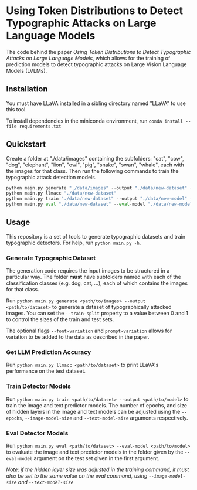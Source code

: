 # Using Token Distributions to Detect Typographic Attacks on Large Language Models
The code behind the paper *Using Token Distributions to Detect Typographic Attacks on Large Language Models*, which allows for the training of prediction models to detect typographic attacks on Large Vision Language Models (LVLMs).

## Installation
You must have LLaVA installed in a sibling directory named "LLaVA" to use this tool.

To install dependencies in the miniconda environment, run `conda install --file requirements.txt`

## Quickstart
Create a folder at "./data/images" containing the subfolders: "cat", "cow", "dog", "elephant", "lion", "owl", "pig", "snake", "swan", "whale", each with the images for that class. Then run the following commands to train the typographic attack detection models.

```python
python main.py generate "./data/images" --output "./data/new-dataset" --train-split 0.8 --font-variation --prompt-variation
python main.py llmacc "./data/new-dataset"
python main.py train "./data/new-dataset" --output "./data/new-model" --image-model-size 1000 --text-model-size 1000 --epochs 60
python main.py eval "./data/new-dataset" --eval-model "./data/new-model" --image-model-size 1000 --text-model-size 1000
```

## Usage
This repository is a set of tools to generate typographic datasets and train typographic detectors. For help, run `python main.py -h`.

### Generate Typographic Dataset
The generation code requires the input images to be structured in a particular way. The folder **must** have subfolders named with each of the classification classes (e.g. dog, cat, ...), each of which contains the images for that class.

Run `python main.py generate <path/to/images> --output <path/to/dataset>` to generate a dataset of typographically attacked images. You can set the `--train-split` property to a value between 0 and 1 to control the sizes of the train and test sets.

The optional flags `--font-variation` and `prompt-variation` allows for variation to be added to the data as described in the paper.


### Get LLM Prediction Accuracy
Run `python main.py llmacc <path/to/dataset>` to print LLaVA's performance on the test dataset.

### Train Detector Models
Run `python main.py train <path/to/dataset> --output <path/to/model>` to train the image and text predictor models. The number of epochs, and size of hidden layers in the image and text models can be adjusted using the `--epochs`, `--image-model-size` and `--text-model-size` arguments respectively.

### Eval Detector Models
Run `python main.py eval <path/to/dataset> --eval-model <path/to/model>` to evaluate the image and text predictor models in the folder given by the `--eval-model` argument on the test set given in the first argument. 

*Note: if the hidden layer size was adjusted in the training command, it must also be set to the same value on the eval command, using `--image-model-size` and `--text-model-size`*
